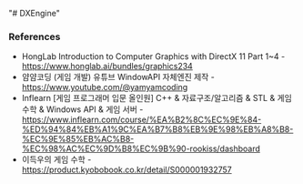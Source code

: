 "# DXEngine" 

### References
- HongLab Introduction to Computer Graphics with DirectX 11 Part 1~4 - https://www.honglab.ai/bundles/graphics234
- 얌얌코딩 (게임 개발) 유튜브 WindowAPI 자체엔진 제작 - https://www.youtube.com/@yamyamcoding
- Inflearn [게임 프로그래머 입문 올인원] C++ & 자료구조/알고리즘 & STL & 게임 수학 & Windows API & 게임 서버 - https://www.inflearn.com/course/%EA%B2%8C%EC%9E%84-%ED%94%84%EB%A1%9C%EA%B7%B8%EB%9E%98%EB%A8%B8-%EC%9E%85%EB%AC%B8-%EC%98%AC%EC%9D%B8%EC%9B%90-rookiss/dashboard
- 이득우의 게임 수학 - https://product.kyobobook.co.kr/detail/S000001932757
